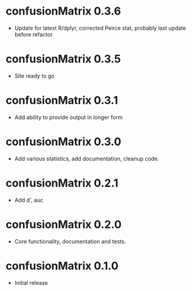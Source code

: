 # confusionMatrix 0.3.6

* Update for latest R/dplyr, corrected Peirce stat, probably last update before refactor

# confusionMatrix 0.3.5

* Site ready to go

# confusionMatrix 0.3.1

* Add ability to provide output in longer form 

# confusionMatrix 0.3.0

* Add various statistics, add documentation, cleanup code.

# confusionMatrix 0.2.1

* Add d', auc

# confusionMatrix 0.2.0

* Core functionality, documentation and tests.

# confusionMatrix 0.1.0

* Initial release

